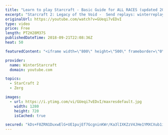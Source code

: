 ```yaml
---
title: "Learn to play Starcraft - Basic Guide for ALL RACES (updated 2017) #2"
excerpt: "Starcraft 2: Legacy of the Void -  Send replays: winterreplays@gmail.com ( -- Watch live at https://www.twitch.tv/wintergaming"
originalUrl: https://youtube.com/watch?v=GUeqi7vEDvI
type: video
price: Free
length: PT2H28M37S
publishedDateTime: 2018-09-21T22:08:36Z
heat: 50

featuredContent: "<iframe width=\"800\" height=\"500\" frameborder=\"0\" src=\"https://www.youtube.com/embed/GUeqi7vEDvI\" allow=\"accelerometer; autoplay; encrypted-media; gyroscope; picture-in-picture\" allowfullscreen></iframe>"

provider:
  name: WinterStarcraft
  domain: youtube.com

topics:
  - StarCraft 2
  - Zerg

images:
  - url: https://i.ytimg.com/vi/GUeqi7vEDvI/maxresdefault.jpg
    width: 1280
    height: 720
    isCached: true

secured: "kDs+F8ZRN1DuxwElG+UE1pujEf7GcgninKWr/Ka3lIXKZzV4JHe1YMXCXub1i4iLGJx+2wR4DBt15CXdbW0l25nRbXS688L2094XQ9WpqKDF12CNeo0Tbp54m3qBDtyjFFi164tYN/kd/tENnDtsZSwj3YN/teGI75mYv+PhPULxAuXKus1xtvR7e7GNsn/jRSGTYfr7AiF0jaU8FkOtPPGbOTiNqJUTSghBfdoy6ElgmGJjbaHmbtIC+0nYUwYJwUYW2ANmUw/84Se55UjwmiqrHE+Mem6ff9sRAdunhvlcypVmHo29H33aCSJZNI92eKnq3vV2sVOhFwa5y7Wa1hoT8InEkE5XFs8+/zt8P04TDHcZ4qOtZbJnDyPa9gNOwFP+AQIxmG8kCJiK7gli9JeufSqvscFPvWmUt6FqUwg=;6/QFjlzdSRwrq3qmhnyigg=="
---
```


